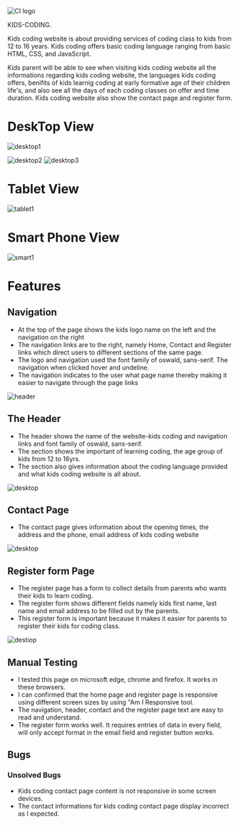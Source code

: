![CI logo](https://codeinstitute.s3.amazonaws.com/fullstack/ci_logo_small.png)


KIDS-CODING.

Kids coding website is about providing services of coding class to kids from 12 to 16 years.
Kids coding offers basic coding language ranging from basic HTML, CSS, and JavaScript.

Kids parent will be able to see when visiting kids coding website all the informations regarding
kids coding website, the languages kids coding offers, benifits of kids learnig coding at early formative
age of their children life's, and also see all the days of each coding classes on offer and time duration.
Kids coding website also show the contact page and register form.

<h1>DeskTop View</h1>

![desktop1](assets/readme-images/desktop-image.png "DESKTOP VIEW 1")

![desktop2](assets/readme-images/desktop2-image.png "DESKTOP VIEW 2")
![desktop3](assets/readme-images/desktop3-image.png "DESKTOP VIEW 3")

<h1>Tablet View</h1>

![tablet1](assets/readme-images/tablet1-image.png "TABLET VIEW 1")

<h1>Smart Phone View</h1>

![smart1](assets/readme-images/smart1-image.png "SMART PHONE VIEW")


<h1>Features</h1>
 
   <h2>Navigation</h2>
      <ul>
       <li>At the top of the page shows the kids logo name on the left and the navigation on the right</li>
       <li>The navigation links are to the right, namely Home, Contact and Register links which direct users to different sections of the same page.</li>
       <li>The logo and navigation used the font family of oswald, sans-serif. The navigation when clicked hover and undeline.</li>
       <li>The navigation indicates to the user what page name thereby making it easier to navigate through the page links</li>
      </ul>

    

![header](assets/readme-images/navigation1-image.png "HEADER")      

<h2>The Header</h2>
    <ul>
      <li>The header shows the name of the website-kids coding and navigation links and font family of oswald, sans-serif.</li>
      <li>The section shows the important of learning coding, the age group of kids from 12 to 16yrs.</li>
      <li>The section also gives information about the coding language provided and what kids coding website is all about.</li>
    </ul>

![desktop](assets/readme-images/desktop2-image.png)



<h2>Contact Page</h2>
    <ul>
       <li>The contact page gives information about the opening times, the address and the phone, email address of kids coding website</li>
    </ul>

  ![desktop](assets/readme-images/contact-image.png)


  <h2>Register form Page</h2>
      <ul>
        <li>The register page has a form to collect details from parents who wants their kids to learn coding.</li>
        <li>The register form shows different fields namely kids first name, last name and email address to be filled out by the parents.</li>
        <li>This register form is important because it makes it easier for parents to register their kids for coding class. </li>
      </ul>

   ![destiop](assets/readme-images/register1-image.png "REGISTER")


   <h2>Manual Testing</h2>
      <ul>
        <li>
          I tested this page on microsoft edge, chrome and firefox. It works in these browsers.
        </li>
        <li>I can confirmed that the home page and register page is responsive using different screen sizes by using "Am I Responsive tool.</li>
        <li>The navigation, header, contact and the register page text are easy to read and understand.</li>
        <li>The register form works well. It requires entries of data in every field, will only accept format in the email field and register button works.</li>
      </ul>

  <h2>Bugs</h2>

  <h3>Unsolved Bugs</h3>
   <ul>
     <li>Kids coding contact page content is not responsive in some screen devices.</li>
     <li>The contact informations for kids coding contact page display incorrect as I expected.</li>
   </ul>  















